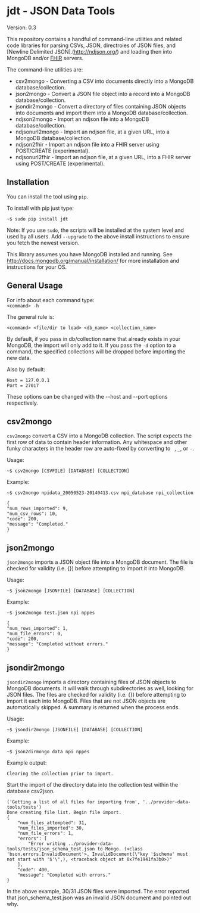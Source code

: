 jdt - JSON Data Tools
=====================

Version: 0.3

This repository contains a handful of command-line utilities and related code libraries for
parsing CSVs, JSON, directroies of JSON files, and [Newline Delimited JSON].(http://ndjson.org/) and loading then into MongoDB and/or
[FHIR](https://www.hl7.org/fhir/) servers.


The command-line utilities are:

* csv2mongo           - Converting a CSV into documents directly into a MongoDB database/collection.
* json2mongo          - Convert a JSON file object into a record into a MongoDB database/collection.
* jsondir2mongo       - Convert a directory of files containing JSON objects into documents and import them into a MongoDB database/collection.
* ndjson2mongo        - Import an ndjson file into a MongoDB database/collection.
* ndjsonurl2mongo     - Import an ndjson file, at a given URL, into a MongoDB database/collection.
* ndjson2fhir         - Import an ndjson file into a FHIR server using POST/CREATE (experimental).
* ndjsonurl2fhir      - Import an ndjson file, at a given URL, into a FHIR server using POST/CREATE (experimental).

Installation
------------

You can install the tool using `pip`.

To install with pip just type:

    ~$ sudo pip install jdt

Note: If you use `sudo`, the scripts  will be installed at the
system level and used by all users. Add  `--upgrade` to the above
install instructions to ensure you fetch the newest version.

This library assumes you have MongoDB installed and running. See http://docs.mongodb.org/manual/installation/ for more installation and instructions for your OS.

General Usage
-------------

For info about each command type:
    
    `<command> -h`

The general rule is:

    <command> <file/dir to load> <db_name> <collection_name>

By default, if you pass in db/collection name that already exists in your MongoDB, the import will only add to it. If you pass the `-d` option to a command, the specified collections will be dropped before importing the new data.

Also by default:

    Host = 127.0.0.1
    Port = 27017
    
These options can be changed with the --host and --port options respectively.

csv2mongo
---------

`csv2mongo` convert a CSV into a MongoDB collection.  The script expects the first row of
data to contain header information. Any whitespace and other funky characters in the
header row are auto-fixed by converting to ` `, `_`, or `-`.

Usage:

    ~$ csv2mongo [CSVFILE] [DATABASE] [COLLECTION] 


Example:

    ~$ csv2mongo npidata_20050523-20140413.csv npi_database npi_collection

    {
    "num_rows_imported": 9, 
    "num_csv_rows": 10, 
    "code": 200, 
    "message": "Completed."
    }




json2mongo
----------

`json2mongo` imports a JSON object file into a MongoDB document. The file is checked
for validity (i.e. {}) before attempting to import it into MongoDB.


Usage:

    ~$ json2mongo [JSONFILE] [DATABASE] [COLLECTION] 

Example:


    ~$ json2mongo test.json npi nppes 
    
    {
    "num_rows_imported": 1, 
    "num_file_errors": 0, 
    "code": 200, 
    "message": "Completed without errors."
    }



jsondir2mongo
-------------


`jsondir2mongo` imports a directory containing files of JSON objects to MongoDB documents. It will walk through subdirectories as well, looking for JSON files. The files are checked for validity (i.e. {}) before attempting to import it each into MongoDB. Files that are not JSON objects are automatically skipped.  A summary is returned when the process ends.

Usage:

    ~$ jsondir2mongo [JSONFILE] [DATABASE] [COLLECTION]


Example:


    ~$ json2dirmongo data npi nppes 

Example output:


    Clearing the collection prior to import.

Start the import of the directory data into the collection test within the database csv2json.


    ('Getting a list of all files for importing from', '../provider-data-tools/tests')
    Done creating file list. Begin file import.
    {
        "num_files_attempted": 31, 
        "num_files_imported": 30, 
        "num_file_errors": 1, 
        "errors": [
            "Error writing ../provider-data-tools/tests/json_schema_test.json to Mongo. (<class 'bson.errors.InvalidDocument'>, InvalidDocument(\"key '$schema' must not start with '$'\",), <traceback object at 0x7fe1941fa3b0>)"
        ], 
        "code": 400, 
        "message": "Completed with errors."
    }



In the above example, 30/31 JSON files were imported. The error reported that json_schema_test.json was an invalid JSON document and pointed out why.
